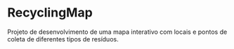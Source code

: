 # RecyclingMap
Projeto de desenvolvimento de uma mapa interativo com locais e pontos de coleta de diferentes tipos de resíduos. 
